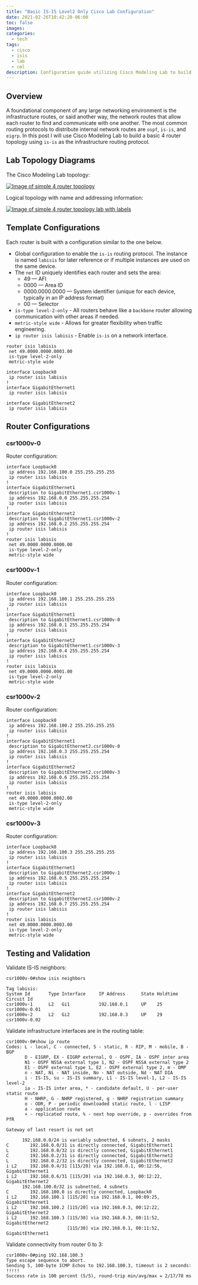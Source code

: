 ```yaml
---
title: "Basic IS-IS Level2 Only Cisco Lab Configuration"
date: 2021-02-26T10:42:28-06:00
toc: false
images:
categories:
  - tech
tags: 
  - cisco
  - isis
  - lab
  - cml
description: Configuration guide utilizing Cisco Modeling Lab to build a 4 router is-is networking topology.
---
```


## Overview

A foundational component of any large networking environment is the infrastructure routes, or said another way, the network routes that allow each router to find and communicate with one another.  The most common routing protocols to distribute internal network routes are `ospf`, `is-is`, and `eigrp`.  In this post I will use Cisco Modeling Lab to build a basic 4 router topology using `is-is` as the infrastructure routing protocol.

## Lab Topology Diagrams

The Cisco Modeling Lab topology:

[![Image of simple 4 router topology](/images/2021-02-24-20-43-03.png)](/images/2021-02-24-20-43-03.png)

Logical topology with name and addressing information:

[![Image of simple 4 router topology lab with labels](/images/2021-02-25-12-50-23.png)](/images/2021-02-25-12-50-23.png)

## Template Configurations

Each router is built with a configuration similar to the one below.

- Global configuration to enable the `is-is` routing protocol. The instance is named `labisis` for later reference or if multiple instances are used on the same device.
- The `net` ID uniquely identifies each router and sets the area:
  - 49 — AFI
  - 0000 — Area ID
  - 0000.0000.0000 — System identifier (unique for each device, typically in an IP address format)
  - 00 — Selector
- `is-type level-2-only` - All routers behave like a `backbone` router allowing communication with other areas if needed.
- `metric-style wide` - Allows for greater flexibility when traffic engineering.
- `ip router isis labisis` - Enable `is-is` on a network interface.

```text
router isis labisis
 net 49.0000.0000.0003.00
 is-type level-2-only
 metric-style wide

interface Loopback0
 ip router isis labisis
!
interface GigabitEthernet1
 ip router isis labisis

interface GigabitEthernet2
 ip router isis labisis
```

## Router Configurations

### csr1000v-0

Router configuration:

```text
interface Loopback0
 ip address 192.168.100.0 255.255.255.255
 ip router isis labisis
!
interface GigabitEthernet1
 description to GigabitEthernet1.csr1000v-1
 ip address 192.168.0.0 255.255.255.254
 ip router isis labisis
!
interface GigabitEthernet2
 description to GigabitEthernet1.csr1000v-2
 ip address 192.168.0.2 255.255.255.254
 ip router isis labisis
!
router isis labisis
 net 49.0000.0000.0000.00
 is-type level-2-only
 metric-style wide
```

### csr1000v-1

Router configuration:

```text
interface Loopback0
 ip address 192.168.100.1 255.255.255.255
 ip router isis labisis
!
interface GigabitEthernet1
 description to GigabitEthernet1.csr1000v-0
 ip address 192.168.0.1 255.255.255.254
 ip router isis labisis
!
interface GigabitEthernet2
 description to GigabitEthernet1.csr1000v-3
 ip address 192.168.0.4 255.255.255.254
 ip router isis labisis
!
router isis labisis
 net 49.0000.0000.0001.00
 is-type level-2-only
 metric-style wide
```

### csr1000v-2

Router configuration:

```text
interface Loopback0
 ip address 192.168.100.2 255.255.255.255
 ip router isis labisis
!
interface GigabitEthernet1
 description to GigabitEthernet2.csr1000v-0
 ip address 192.168.0.3 255.255.255.254
 ip router isis labisis
!
interface GigabitEthernet2
 description to GigabitEthernet2.csr1000v-3
 ip address 192.168.0.6 255.255.255.254
 ip router isis labisis
!
router isis labisis
 net 49.0000.0000.0002.00
 is-type level-2-only
 metric-style wide
```

### csr1000v-3

Router configuration:

```text
interface Loopback0
 ip address 192.168.100.3 255.255.255.255
 ip router isis labisis
!
interface GigabitEthernet1
 description to GigabitEthernet2.csr1000v-1
 ip address 192.168.0.5 255.255.255.254
 ip router isis labisis
!
interface GigabitEthernet2
 description to GigabitEthernet2.csr1000v-2
 ip address 192.168.0.7 255.255.255.254
 ip router isis labisis
!
router isis labisis
 net 49.0000.0000.0003.00
 is-type level-2-only
 metric-style wide
```

## Testing and Validation

Validate IS-IS neighbors:

```
csr1000v-0#show isis neighbors 

Tag labisis:
System Id       Type Interface     IP Address      State Holdtime Circuit Id
csr1000v-1      L2   Gi1           192.168.0.1     UP    25       csr1000v-0.01      
csr1000v-2      L2   Gi2           192.168.0.3     UP    29       csr1000v-0.02     
```

Validate infrastructure interfaces are in the routing table:

```
csr1000v-0#show ip route 
Codes: L - local, C - connected, S - static, R - RIP, M - mobile, B - BGP
       D - EIGRP, EX - EIGRP external, O - OSPF, IA - OSPF inter area 
       N1 - OSPF NSSA external type 1, N2 - OSPF NSSA external type 2
       E1 - OSPF external type 1, E2 - OSPF external type 2, m - OMP
       n - NAT, Ni - NAT inside, No - NAT outside, Nd - NAT DIA
       i - IS-IS, su - IS-IS summary, L1 - IS-IS level-1, L2 - IS-IS level-2
       ia - IS-IS inter area, * - candidate default, U - per-user static route
       H - NHRP, G - NHRP registered, g - NHRP registration summary
       o - ODR, P - periodic downloaded static route, l - LISP
       a - application route
       + - replicated route, % - next hop override, p - overrides from PfR

Gateway of last resort is not set

      192.168.0.0/24 is variably subnetted, 6 subnets, 2 masks
C        192.168.0.0/31 is directly connected, GigabitEthernet1
L        192.168.0.0/32 is directly connected, GigabitEthernet1
C        192.168.0.2/31 is directly connected, GigabitEthernet2
L        192.168.0.2/32 is directly connected, GigabitEthernet2
i L2     192.168.0.4/31 [115/20] via 192.168.0.1, 00:12:56, GigabitEthernet1
i L2     192.168.0.6/31 [115/20] via 192.168.0.3, 00:12:22, GigabitEthernet2
      192.168.100.0/32 is subnetted, 4 subnets
C        192.168.100.0 is directly connected, Loopback0
i L2     192.168.100.1 [115/20] via 192.168.0.1, 00:09:25, GigabitEthernet1
i L2     192.168.100.2 [115/20] via 192.168.0.3, 00:12:22, GigabitEthernet2
i L2     192.168.100.3 [115/30] via 192.168.0.3, 00:11:52, GigabitEthernet2
                       [115/30] via 192.168.0.1, 00:11:52, GigabitEthernet1
```

Validate connectivity from router 0 to 3:

```
csr1000v-0#ping 192.168.100.3
Type escape sequence to abort.
Sending 5, 100-byte ICMP Echos to 192.168.100.3, timeout is 2 seconds:
!!!!!
Success rate is 100 percent (5/5), round-trip min/avg/max = 2/17/78 ms
```

